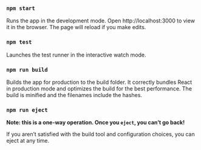 

### `npm start`

Runs the app in the development mode. Open http://localhost:3000 to view it in the browser. The page will reload if you make edits.


### `npm test`

Launches the test runner in the interactive watch mode.

### `npm run build`

Builds the app for production to the build folder. It correctly bundles React in production mode and optimizes the build for the best performance. The build is minified and the filenames include the hashes.


### `npm run eject`

**Note: this is a one-way operation. Once you `eject`, you can’t go back!**

If you aren’t satisfied with the build tool and configuration choices, you can eject at any time.